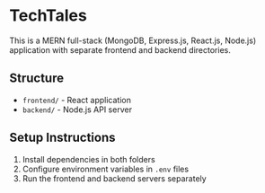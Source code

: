 # TechTales

This is a MERN full-stack  (MongoDB, Express.js, React.js, Node.js) application with separate frontend and backend directories.

## Structure

- `frontend/` - React application
- `backend/` - Node.js API server

## Setup Instructions

1. Install dependencies in both folders
2. Configure environment variables in `.env` files
3. Run the frontend and backend servers separately
